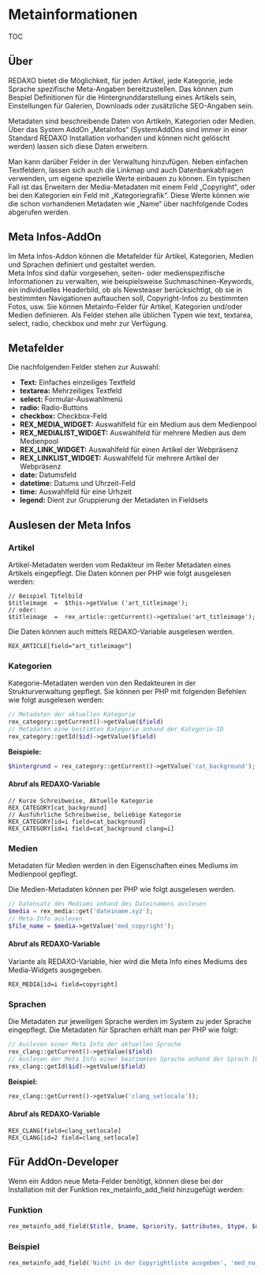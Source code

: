 # Metainformationen
TOC


## Über

REDAXO bietet die Möglichkeit, für jeden Artikel, jede Kategorie, jede Sprache spezifische Meta-Angaben bereitzustellen. Das können zum Bespiel Definitionen für die Hintergrunddarstellung eines Artikels sein, Einstellungen für Galerien, Downloads oder zusätzliche SEO-Angaben sein.  

Metadaten sind beschreibende Daten von Artikeln, Kategorien oder Medien. Über das System AddOn „MetaInfos“ (SystemAddOns sind immer in einer Standard REDAXO Installation vorhanden und können nicht gelöscht werden) lassen sich diese Daten erweitern.

Man kann darüber Felder in der Verwaltung hinzufügen. Neben einfachen Textfeldern, lassen sich auch die Linkmap und auch Datenbankabfragen verwenden, um eigene spezielle Werte einbauen zu können. Ein typischen Fall ist das Erweitern der Media-Metadaten mit einem Feld „Copyright“, oder bei den Kategorien ein Feld mit „Kategoriegrafik“. Diese Werte können wie die schon vorhandenen Metadaten wie „Name“ über nachfolgende Codes abgerufen werden.  


## Meta Infos-AddOn

Im Meta Infos-Addon können die Metafelder für Artikel, Kategorien, Medien und Sprachen definiert und gestaltet werden.  
 Meta Infos  sind dafür vorgesehen, seiten- oder medienspezifische Informationen zu verwalten, wie beispielsweise Suchmaschinen-Keywords, ein individuelles Headerbild, ob als Newsteaser berücksichtigt, ob sie in bestimmten Navigationen auftauchen soll, Copyright-Infos zu bestimmten Fotos, usw. Sie können Metainfo-Felder für Artikel, Kategorien und/oder Medien definieren. Als Felder stehen alle üblichen Typen wie text, textarea, select, radio, checkbox und mehr zur Verfügung. 
 
## Metafelder

Die nachfolgenden Felder stehen zur Auswahl: 

* **Text:**  Einfaches einzeiliges Textfeld 
*  **textarea:** Mehrzeiliges Textfeld 
*  **select:** Formular-Auswahlmenü
*  **radio:** Radio-Buttons
*  **checkbox:** Checkbox-Feld 
*  **REX_MEDIA_WIDGET:** Auswahlfeld für ein Medium aus dem Medienpool
*  **REX_MEDIALIST_WIDGET:**  Auswahlfeld für mehrere Medien aus dem Medienpool
*  **REX_LINK_WIDGET:** Auswahlfeld für einen Artikel der Webpräsenz
*  **REX_LINKLIST_WIDGET:** Auswahlfeld für mehrere Artikel der Webpräsenz
* **date:** Datumsfeld
* **datetime:** Datums und Uhrzeit-Feld
* **time:** Auswahlfeld für eine Urhzeit
* **legend:** Dient zur Gruppierung der Metadaten in Fieldsets

## Auslesen der Meta Infos

### Artikel
Artikel-Metadaten werden vom Redakteur im Reiter Metadaten eines Artikels eingepflegt.   Die Daten können per PHP wie folgt ausgelesen werden: 

```
// Beispiel Titelbild
$titleimage  =  $this->getValue ('art_titleimage');
// oder: 
$titleimage  =  rex_article::getCurrent()->getValue('art_titleimage');
```

Die Daten können auch mittels REDAXO-Variable ausgelesen werden. 

```
REX_ARTICLE[field="art_titleimage"]
```

### Kategorien

Kategorie-Metadaten werden von den Redakteuren in der Strukturverwaltung gepflegt.  Sie können per PHP mit folgenden Befehlen wie folgt ausgelesen werden: 


```PHP
// Metadaten der aktuellen Kategorie
rex_category::getCurrent()->getValue($field) 
// Metadaten eine bestimten Kategorie anhand der Kategorie-ID
rex_category::getId($id)->getValue($field)
```

**Beispiele:**

```PHP
$hintergrund = rex_category::getCurrent()->getValue('cat_background');
```
#### Abruf als REDAXO-Variable
```
// Kurze Schreibweise, Aktuelle Kategorie
REX_CATEGORY[cat_background]
// Ausführliche Schreibweise, beliebige Kategorie
REX_CATEGORY[id=i field=cat_background] 
REX_CATEGORY[id=i field=cat_background clang=i]
```



### Medien
Metadaten für Medien werden in den Eigenschaften eines Mediums im Medienpool gepflegt. 

Die Medien-Metadaten können per PHP wie folgt ausgelesen werden. 

```PHP
// Datensatz des Mediums anhand des Dateinamens auslesen
$media = rex_media::get('dateiname.xyz');
// Meta-Info auslesen
$file_name = $media->getValue('med_copyright');
```
#### Abruf als REDAXO-Variable
Variante als REDAXO-Variable, hier wird die Meta Info eines Mediums des Media-Widgets ausgegeben. 
```
REX_MEDIA[id=i field=copyright]
```

### Sprachen
Die Metadaten zur jeweiligen Sprache werden im System zu jeder Sprache eingepflegt. 
Die Metadaten für Sprachen erhält man per PHP wie folgt: 

```PHP
// Auslesen einer Meta Info der aktuellen Sprache
rex_clang::getCurrent()->getValue($field) 
// Auslesen der Meta Info einer bestimmten Sprache anhand der Sprach ID
rex_clang::getId($id)->getValue($field)
```

**Beispiel:**

```PHP
rex_clang::getCurrent()->getValue('clang_setlocale'));
```
#### Abruf als REDAXO-Variable

```
REX_CLANG[field=clang_setlocale]
REX_CLANG[id=2 field=clang_setlocale]
```

## Für AddOn-Developer

Wenn ein Addon neue Meta-Felder benötigt, können diese bei der Installation mit der Funktion rex_metainfo_add_field hinzugefügt werden:

### Funktion

```PHP 
rex_metainfo_add_field($title, $name, $priority, $attributes, $type, $default, $params = null, $validate = null, $restrictions = '')
```
### Beispiel

```PHP
rex_metainfo_add_field('Nicht in der Copyrightliste ausgeben', 'med_no_copyright_out', '3','','5','','','','');
